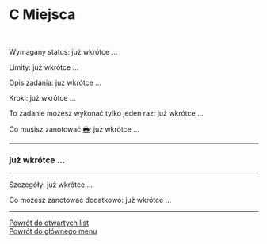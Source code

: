 # <span class="status status-list"><span class="status status-list">C</span> Miejsca</span>
<br />

<span class="status status-title">Wymagany status:</span> już wkrótce ...
<br />

<span class="status status-title">Limity:</span> już wkrótce ...
<br />

<span class="status status-title">Opis zadania:</span> już wkrótce ...
<br />

<span class="status status-title">Kroki:</span> już wkrótce ...
<br />

<span class="status status-title">To zadanie możesz wykonać tylko jeden raz:</span> już wkrótce ...
<br />

<span class="status status-title">Co musisz zanotować [🖶](wszystkie_materialy_do_pobrania.md#miejsca):</span> już wkrótce ...
<br />

---
### <div class="colored centered">już wkrótce ...</div>

---
<span class="status status-title">Szczegóły:</span> już wkrótce ...

<span class="status status-title">Co możesz zanotować dodatkowo:</span> już wkrótce ...

---
[Powrót do otwartych list](jak_zaczac_czyli_o_otwartych_listach.md)  
[Powrót do głównego menu](index.md)
